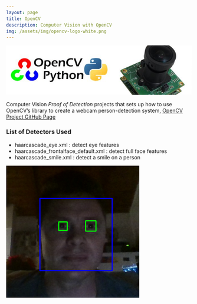 ```yaml
---
layout: page
title: OpenCV
description: Computer Vision with OpenCV
img: /assets/img/opencv-logo-white.png
---
```


[![OpenCV Logo][Logo]](https://jeremywood-ai.github.io/OpenCV/ "Jeremy's OpenCV Page")

Computer Vision *Proof of Detection* projects that sets up how to use OpenCV’s library to create a webcam person-detection system, 
[OpenCV Project GitHub Page](https://jeremywood-ai.github.io/OpenCV/ "Jeremy's OpenCV Page")

### List of Detectors Used

- haarcascade_eye.xml : detect eye features
- haarcascade_frontalface_default.xml : detect full face features
- haarcascade_smile.xml : detect a smile on a person

![Capture Example][OpenCV]

[OpenCV]: /assets/img/openCV_Capture1.png
[Logo]: /assets/img/OpenCV-with-Python-658x174.jpg